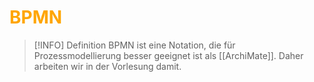 # <font color = "orange">BPMN</font>
>[!INFO] Definition
>BPMN ist eine Notation, die für Prozessmodellierung besser geeignet ist als [[ArchiMate]]. Daher arbeiten wir in der Vorlesung damit.